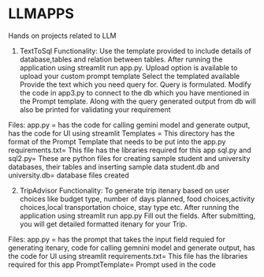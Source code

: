 # LLMAPPS
Hands on projects related to LLM
1. TextToSql
Functionality:
Use the template provided to include details of database,tables and relation between tables.
After running the application using streamlit run app.py.
Upload option is available to upload your custom prompt template
Select the templated available
Provide the text which you need query for.
Query is formulated.
Modify the code in app3.py to connect to the db which you have mentioned in the Prompt template.
Along with the query generated output from db will also be printed for validating your requirement

Files:
app.py = has the code for calling gemini model and generate output, has the code for UI using streamlit
Templates = This directory has the format of the Prompt Template that needs to be put into the app.py
requirements.txt= This file has the libraries required for this app
sql.py and sql2.py= These are python files for creating sample student and university databases, their tables and inserting sample data
student.db and university.db= database files created

2. TripAdvisor
Functionality:
To generate trip itenary based on user choices like budget type, number of days planned, food choices,activity choices,local transportation choice, stay type etc.
After running the application using streamlit run app.py
Fill out the fields.
After submitting, you will get detailed formatted itenary for your Trip.

Files:
app.py = has the prompt that takes the input field requied for generating itenary, code for calling gemnini model and generate output, has the code for UI using streamlit
requirements.txt= This file has the libraries required for this app
PromptTemplate= Prompt used in the code


